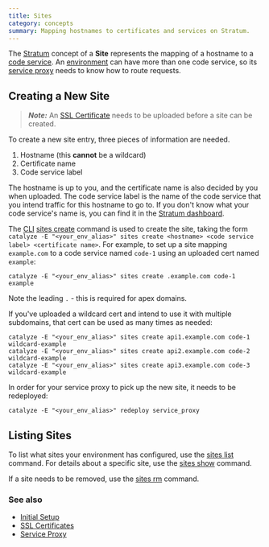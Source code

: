 ```yaml
---
title: Sites
category: concepts
summary: Mapping hostnames to certificates and services on Stratum.
---
```


The [Stratum](https://catalyze.io/stratum) concept of a **Site** represents the mapping of a hostname to a [code service](/stratum/articles/concepts/services#code-services). An [environment](/stratum/articles/concepts/environments) can have more than one code service, so its [service proxy](/stratum/articles/concepts/service-proxy) needs to know how to route requests.

## Creating a New Site

> ***Note:*** An [SSL Certificate](/stratum/articles/ssl-certs) needs to be uploaded before a site can be created.

To create a new site entry, three pieces of information are needed.

1. Hostname (this **cannot** be a wildcard)
2. Certificate name
3. Code service label

The hostname is up to you, and the certificate name is also decided by you when uploaded. The code service label is the name of the code service that you intend traffic for this hostname to go to. If you don't know what your code service's name is, you can find it in the [Stratum dashboard](https://product.catalyze.io/stratum).

The [CLI](/stratum/articles/cli-stratum) [sites create](/paas/paas-cli-reference#sites-create) command is used to create the site, taking the form `catalyze -E "<your_env_alias>" sites create <hostname> <code service label> <certificate name>`. For example, to set up a site mapping `example.com` to a code service named `code-1` using an uploaded cert named `example`:

```
catalyze -E "<your_env_alias>" sites create .example.com code-1 example
```

Note the leading `.` - this is required for apex domains.

If you've uploaded a wildcard cert and intend to use it with multiple subdomains, that cert can be used as many times as needed:

```
catalyze -E "<your_env_alias>" sites create api1.example.com code-1 wildcard-example
catalyze -E "<your_env_alias>" sites create api2.example.com code-2 wildcard-example
catalyze -E "<your_env_alias>" sites create api3.example.com code-3 wildcard-example
```

In order for your service proxy to pick up the new site, it needs to be redeployed:

```
catalyze -E "<your_env_alias>" redeploy service_proxy
```

## Listing Sites

To list what sites your environment has configured, use the [sites list](/paas/paas-cli-reference#sites-list) command. For details about a specific site, use the [sites show](/paas/paas-cli-reference#sites-show) command.

If a site needs to be removed, use the [sites rm](/paas/paas-cli-reference#sites-rm) command.

### See also

* [Initial Setup](/stratum/articles/initial-setup)
* [SSL Certificates](/stratum/articles/ssl-certs)
* [Service Proxy](/stratum/articles/concepts/service-proxy)
